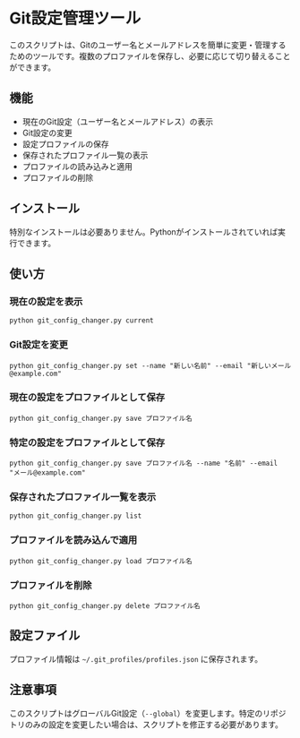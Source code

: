 # Git設定管理ツール

このスクリプトは、Gitのユーザー名とメールアドレスを簡単に変更・管理するためのツールです。複数のプロファイルを保存し、必要に応じて切り替えることができます。

## 機能

- 現在のGit設定（ユーザー名とメールアドレス）の表示
- Git設定の変更
- 設定プロファイルの保存
- 保存されたプロファイル一覧の表示
- プロファイルの読み込みと適用
- プロファイルの削除

## インストール

特別なインストールは必要ありません。Pythonがインストールされていれば実行できます。

## 使い方

### 現在の設定を表示

```
python git_config_changer.py current
```

### Git設定を変更

```
python git_config_changer.py set --name "新しい名前" --email "新しいメール@example.com"
```

### 現在の設定をプロファイルとして保存

```
python git_config_changer.py save プロファイル名
```

### 特定の設定をプロファイルとして保存

```
python git_config_changer.py save プロファイル名 --name "名前" --email "メール@example.com"
```

### 保存されたプロファイル一覧を表示

```
python git_config_changer.py list
```

### プロファイルを読み込んで適用

```
python git_config_changer.py load プロファイル名
```

### プロファイルを削除

```
python git_config_changer.py delete プロファイル名
```

## 設定ファイル

プロファイル情報は `~/.git_profiles/profiles.json` に保存されます。

## 注意事項

このスクリプトはグローバルGit設定（`--global`）を変更します。特定のリポジトリのみの設定を変更したい場合は、スクリプトを修正する必要があります。
